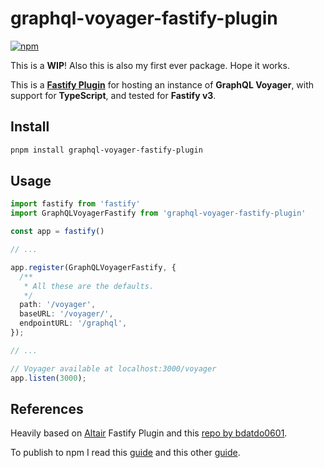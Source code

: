 # graphql-voyager-fastify-plugin

[![npm](https://img.shields.io/npm/v/graphql-voyager-fastify-plugin.svg)](https://www.npmjs.com/package/graphql-voyager-fastify-plugin)

This is a **WIP**!
Also this is also my first ever package. Hope it works.

This is a [**Fastify Plugin**](https://www.fastify.io/docs/master/Plugins/) for hosting an instance of **GraphQL Voyager**, with support for **TypeScript**, and tested for **Fastify v3**.

## Install

```sh
pnpm install graphql-voyager-fastify-plugin
```

## Usage

```ts
import fastify from 'fastify'
import GraphQLVoyagerFastify from 'graphql-voyager-fastify-plugin'

const app = fastify()

// ...

app.register(GraphQLVoyagerFastify, {
  /**
   * All these are the defaults.
   */
  path: '/voyager',
  baseURL: '/voyager/',
  endpointURL: '/graphql',
});

// ...

// Voyager available at localhost:3000/voyager
app.listen(3000);
```

## References

Heavily based on [Altair](https://github.com/altair-graphql/altair) Fastify Plugin and this [repo by bdatdo0601](https://github.com/bdatdo0601/graphql-api-starter/blob/master/src/plugins/voyager/index.js). 

To publish to npm I read this [guide](https://cameronnokes.com/blog/the-30-second-guide-to-publishing-a-typescript-package-to-npm/) and this other [guide](https://itnext.io/step-by-step-building-and-publishing-an-npm-typescript-package-44fe7164964c).
